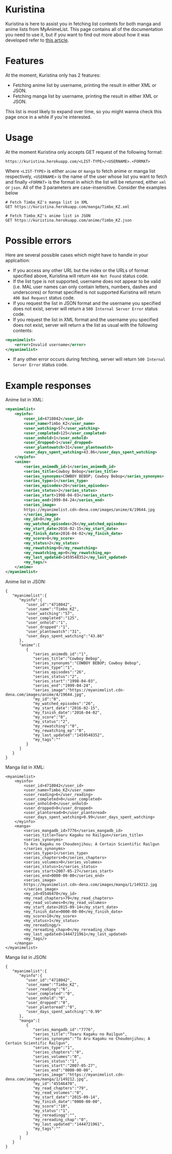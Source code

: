 # Kuristina

Kuristina is here to assist you in fetching list contents for both manga and anime lists from MyAnimeList. This page contains all of the documentation you need to use it, but if you want to find out more about how it was developed refer to [this article](https://foxypanda.me/my-anime-timeline-and-kuristina/).

# Features

At the moment, Kuristina only has 2 features:

* Fetching anime list by username, printing the result in either XML or JSON.
* Fetching manga list by username, printing the result in either XML or JSON.

This list is most likely to expand over time, so you might wanna check this page once in a while if you're interested.

# Usage

At the moment Kuristina only accepts GET request of the following format:

```
https://kuristina.herokuapp.com/<LIST-TYPE>/<USERNAME>.<FORMAT>
```

Where `<LIST-TYPE>` is either `anime` or `manga` to fetch anime or manga list respectively, `<USERNAME>` is the name of the user whose list you want to fetch and finally `<FORMAT>` is the format in which the list will be returned, either `xml` or `json`. All of the 3 parameters are case-insensitive. Consider the examples below

```
# Fetch Timbo_KZ's manga list in XML
GET https://kuristina.herokuapp.com/manga/Timbo_KZ.xml

# Fetch Timbo_KZ's anime list in JSON
GET https://kuristina.herokuapp.com/anime/Timbo_KZ.json
```

# Possible errors

Here are several possible cases which might have to handle in your applcaition:

* If you access any other URL but the index or the URLs of format specified above, Kuristina will return `404 Not Found` status code.
* If the list type is not supported, username does not appear to be valid (i.e. MAL user names can only contain letters, numbers, dashes and underscores) or format specified is not supported Kuristina will return `400 Bad Request` status code.
* If you request the list in JSON format and the username you specified does not exist, server will return a `500 Internal Server Error` status code.
* If you request the list in XML format and the username you specified does not exist, server will return a the list as usual with the following contents:
```xml
<myanimelist>
    <error>Invalid username</error>
</myanimelist>
```
* If any other error occurs during fetching, server will return `500 Internal Server Error` status code.

# Example responses

Anime list in XML:

```xml
<myanimelist>
    <myinfo>
        <user_id>4718042</user_id>
        <user_name>Timbo_KZ</user_name>
        <user_watching>57</user_watching>
        <user_completed>125</user_completed>
        <user_onhold>1</user_onhold>
        <user_dropped>1</user_dropped>
        <user_plantowatch>31</user_plantowatch>
        <user_days_spent_watching>43.86</user_days_spent_watching>
    </myinfo>
    <anime>
        <series_animedb_id>1</series_animedb_id>
        <series_title>Cowboy Bebop</series_title>
        <series_synonyms>COWBOY BEBOP; Cowboy Bebop</series_synonyms>
        <series_type>1</series_type>
        <series_episodes>26</series_episodes>
        <series_status>2</series_status>
        <series_start>1998-04-03</series_start>
        <series_end>1999-04-24</series_end>
        <series_image>
        https://myanimelist.cdn-dena.com/images/anime/4/19644.jpg
        </series_image>
        <my_id>0</my_id>
        <my_watched_episodes>26</my_watched_episodes>
        <my_start_date>2016-02-15</my_start_date>
        <my_finish_date>2016-04-02</my_finish_date>
        <my_score>8</my_score>
        <my_status>2</my_status>
        <my_rewatching>0</my_rewatching>
        <my_rewatching_ep>0</my_rewatching_ep>
        <my_last_updated>1459548352</my_last_updated>
        <my_tags/>
    </anime>
</myanimelist>
```

Anime list in JSON:

```
{  
   "myanimelist":{  
      "myinfo":{  
         "user_id":"4718042",
         "user_name":"Timbo_KZ",
         "user_watching":"57",
         "user_completed":"125",
         "user_onhold":"1",
         "user_dropped":"1",
         "user_plantowatch":"31",
         "user_days_spent_watching":"43.86"
      },
      "anime":[  
         {  
            "series_animedb_id":"1",
            "series_title":"Cowboy Bebop",
            "series_synonyms":"COWBOY BEBOP; Cowboy Bebop",
            "series_type":"1",
            "series_episodes":"26",
            "series_status":"2",
            "series_start":"1998-04-03",
            "series_end":"1999-04-24",
            "series_image":"https://myanimelist.cdn-dena.com/images/anime/4/19644.jpg",
            "my_id":"0",
            "my_watched_episodes":"26",
            "my_start_date":"2016-02-15",
            "my_finish_date":"2016-04-02",
            "my_score":"8",
            "my_status":"2",
            "my_rewatching":"0",
            "my_rewatching_ep":"0",
            "my_last_updated":"1459548352",
            "my_tags":""
         }
      ]
   }
}
```

Manga list in XML:

```
<myanimelist>
    <myinfo>
        <user_id>4718042</user_id>
        <user_name>Timbo_KZ</user_name>
        <user_reading>6</user_reading>
        <user_completed>0</user_completed>
        <user_onhold>0</user_onhold>
        <user_dropped>0</user_dropped>
        <user_plantoread>0</user_plantoread>
        <user_days_spent_watching>0.99</user_days_spent_watching>
    </myinfo>
    <manga>
        <series_mangadb_id>7776</series_mangadb_id>
        <series_title>Toaru Kagaku no Railgun</series_title>
        <series_synonyms>
        To Aru Kagaku no Choudenjihou; A Certain Scientific Railgun
        </series_synonyms>
        <series_type>1</series_type>
        <series_chapters>0</series_chapters>
        <series_volumes>0</series_volumes>
        <series_status>1</series_status>
        <series_start>2007-05-27</series_start>
        <series_end>0000-00-00</series_end>
        <series_image>
        https://myanimelist.cdn-dena.com/images/manga/1/149212.jpg
        </series_image>
        <my_id>45546470</my_id>
        <my_read_chapters>79</my_read_chapters>
        <my_read_volumes>0</my_read_volumes>
        <my_start_date>2015-09-14</my_start_date>
        <my_finish_date>0000-00-00</my_finish_date>
        <my_score>10</my_score>
        <my_status>1</my_status>
        <my_rereadingg/>
        <my_rereading_chap>0</my_rereading_chap>
        <my_last_updated>1444721961</my_last_updated>
        <my_tags/>
    </manga>
</myanimelist>
```

Manga list in JSON:

```
{  
   "myanimelist":{  
      "myinfo":{  
         "user_id":"4718042",
         "user_name":"Timbo_KZ",
         "user_reading":"6",
         "user_completed":"0",
         "user_onhold":"0",
         "user_dropped":"0",
         "user_plantoread":"0",
         "user_days_spent_watching":"0.99"
      },
      "manga":[  
         {  
            "series_mangadb_id":"7776",
            "series_title":"Toaru Kagaku no Railgun",
            "series_synonyms":"To Aru Kagaku no Choudenjihou; A Certain Scientific Railgun",
            "series_type":"1",
            "series_chapters":"0",
            "series_volumes":"0",
            "series_status":"1",
            "series_start":"2007-05-27",
            "series_end":"0000-00-00",
            "series_image":"https://myanimelist.cdn-dena.com/images/manga/1/149212.jpg",
            "my_id":"45546470",
            "my_read_chapters":"79",
            "my_read_volumes":"0",
            "my_start_date":"2015-09-14",
            "my_finish_date":"0000-00-00",
            "my_score":"10",
            "my_status":"1",
            "my_rereadingg":"",
            "my_rereading_chap":"0",
            "my_last_updated":"1444721961",
            "my_tags":""
         }
      ]
   }
}
```